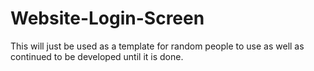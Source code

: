 # Website-Login-Screen

This will just be used as a template for random people 
to use as well as continued to be developed until it is done.

